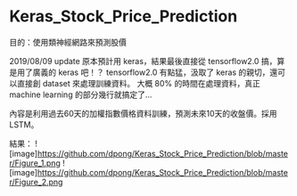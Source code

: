 # Keras_Stock_Price_Prediction

目的：使用類神經網路來預測股價

2019/08/09 update
原本預計用 keras，結果最後直接從 tensorflow2.0 搞，算是用了廣義的 keras 吧！？
tensorflow2.0 有點猛，汲取了 keras 的親切，還可以直接創 dataset 來處理訓練資料。
大概 80% 的時間在處理資料，真正 machine learning 的部分幾行就搞定了...

內容是利用過去60天的加權指數價格資料訓練，預測未來10天的收盤價。採用 LSTM。

結果：
![image]https://github.com/dpong/Keras_Stock_Price_Prediction/blob/master/Figure_1.png
![image]https://github.com/dpong/Keras_Stock_Price_Prediction/blob/master/Figure_2.png
